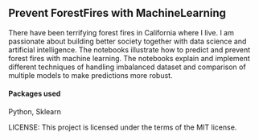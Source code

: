 ## Prevent ForestFires with MachineLearning

There have been terrifying forest fires in California where I live. I am passionate about building better society together with data science and artificial intelligence. The notebooks illustrate how to predict and prevent forest fires with machine learning. The notebooks explain and implement different techniques of handling imbalanced dataset and comparison of multiple models to make predictions more robust.

#### Packages used
Python, Sklearn

LICENSE: This project is licensed under the terms of the MIT license.
